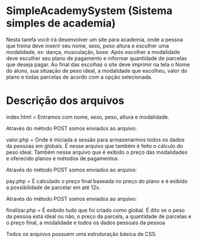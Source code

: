 # SimpleAcademySystem (Sistema simples de academia)
Nesta tarefa você irá desenvolver um site para academia, onde a pessoa que treina deve inserir seu nome, sexo, peso altura e escolher uma modalidade, ex: dança, musculação, boxe.  Após escolher a modalidade deve escolher seu plano de pagamento e informar quantidade de parcelas que deseja pagar. Ao final das escolhas o site deve imprimir na tela o Nome do aluno, sua situação de peso ideal, a modalidade que escolheu, valor do plano e todas parcelas de acordo com a opção selecionada.   

# Descrição dos arquivos

index.html = Entramos com nome, sexo, peso, altura e modalidade.

Através do método POST somos enviados ao arquivo:

valor.php = Onde é iniciada a sessão para armazenarmos todos os dados da pessoas em globais. É nesse arquivo que também é feito o cálculo do peso ideal. Também nesse arquivo que é exibido o preço das modalidades e oferecido planos e métodos de pagamentos.

Através do método POST somos enviados ao arquivo:

pay.php = É calculado o preço final baseada no preço do plano e é exibido a possibilidade de parcelar em até 12x.

Através do método POST somos enviados ao arquivo:

finalizar.php = É exibido tudo que foi criado como global. É dito se o peso da pessoa está ideal ou não, o preço da parcela, a quantidade de parcelas e o preço final, a modalidade e todos os dados pessoais da pessoa

Todos os arquivos possuem uma estruturação básica de CSS.
